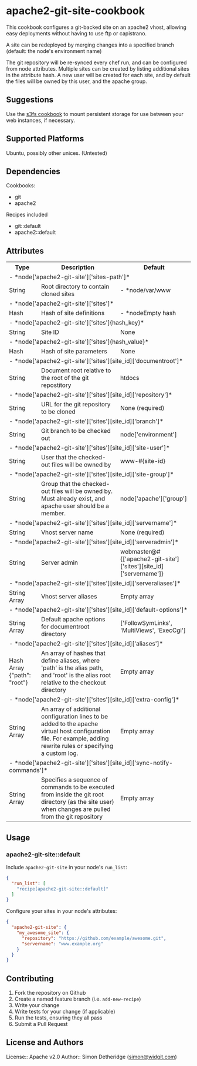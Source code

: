 # apache2-git-site-cookbook

This cookbook configures a git-backed site on an apache2 vhost, allowing easy
deployments without having to use ftp or capistrano.

A site can be redeployed by merging changes into a specified branch (default:
the node's environment name)

The git repository will be re-synced every chef run, and can be configured
from node attributes. Multiple sites can be created by listing additional sites
in the attribute hash. A new user will be created for each site, and by default
the files will be owned by this user, and the apache group.

## Suggestions

Use the [s3fs cookbook](https://supermarket.getchef.com/cookbooks/s3fs) to
mount persistent storage for use between your web instances, if necessary.

## Supported Platforms

Ubuntu, possibly other unices. (Untested)

## Dependencies

Cookbooks:
- git
- apache2

Recipes included
- git::default
- apache2::default

## Attributes

<table>
  <tr>
    <th>Type</th>
    <th>Description</th>
    <th>Default</th>
  </tr>
  <tr>
    <td colspan="3">- *node['apache2-git-site']['sites-path']*</td>
  </tr>
  <tr>
    <td>String</td>
    <td>Root directory to contain cloned sites</td>
    <td colspan="3">- *node/var/www</td>
  </tr>
  <tr>
    <td colspan="3">- *node['apache2-git-site']['sites']*</td>
  </tr>
  <tr>
    <td>Hash</td>
    <td>Hash of site definitions</td>
    <td colspan="3">- *nodeEmpty hash</td>
  </tr>
  <tr>
    <td colspan="3">- *node['apache2-git-site']['sites']{hash_key}*</td>
  </tr>
  <tr>
    <td>String</td>
    <td>Site ID</td>
    <td>None</td>
  </tr>
  <tr>
    <td colspan="3">- *node['apache2-git-site']['sites']{hash_value}*</td>
  </tr>
  <tr>
    <td>Hash</td>
    <td>Hash of site parameters</td>
    <td>None</td>
  </tr>
  <tr>
    <td colspan="3">- *node['apache2-git-site']['sites'][site_id]['documentroot']*</td>
  </tr>
  <tr>
    <td>String</td>
    <td>Document root relative to the root of the git repostitory</td>
    <td>htdocs</td>
  </tr>
  <tr>
    <td colspan="3">- *node['apache2-git-site']['sites'][site_id]['repository']*</td>
  </tr>
  <tr>
    <td>String</td>
    <td>URL for the git repository to be cloned</td>
    <td>None (required)</td>
  </tr>
  <tr>
    <td colspan="3">- *node['apache2-git-site']['sites'][site_id]['branch']*</td>
  </tr>
  <tr>
    <td>String</td>
    <td>Git branch to be checked out</td>
    <td>node['environment']</td>
  </tr>
  <tr>
    <td colspan="3">- *node['apache2-git-site']['sites'][site_id]['site-user']*</td>
  </tr>
  <tr>
    <td>String</td>
    <td>User that the checked-out files will be owned by</td>
    <td>www-#{site-id}</td>
  </tr>
  <tr>
    <td colspan="3">- *node['apache2-git-site']['sites'][site_id]['site-group']*</td>
  </tr>
  <tr>
    <td>String</td>
    <td>Group that the checked-out files will be owned by. Must already exist, and apache user should be a member.</td>
    <td>node['apache']['group']</td>
  </tr>
  <tr>
    <td colspan="3">- *node['apache2-git-site']['sites'][site_id]['servername']*</td>
  </tr>
  <tr>
    <td>String</td>
    <td>Vhost server name</td>
    <td>None (required)</td>
  </tr>
  <tr>
    <td colspan="3">- *node['apache2-git-site']['sites'][site_id]['serveradmin']*</td>
  </tr>
  <tr>
    <td>String</td>
    <td>Server admin</td>
    <td>webmaster@#{['apache2-git-site']['sites'][site_id]['servername']}</td>
  </tr>
  <tr>
    <td colspan="3">- *node['apache2-git-site']['sites'][site_id]['serveraliases']*</td>
  </tr>
  <tr>
    <td>String Array</td>
    <td>Vhost server aliases</td>
    <td>Empty array</td>
  </tr>
  <tr>
    <td colspan="3">- *node['apache2-git-site']['sites'][site_id]['default-options']*</td>
  </tr>
  <tr>
    <td>String Array</td>
    <td>Default apache options for documentroot directory</td>
    <td>['FollowSymLinks', 'MultiViews', 'ExecCgi']</td>
  </tr>
  <tr>
    <td colspan="3">- *node['apache2-git-site']['sites'][site_id]['aliases']*</td>
  </tr>
  <tr>
    <td>Hash Array {"path": "root"}</td>
    <td>An array of hashes that define aliases, where 'path' is the alias path, and 'root' is the alias root relative to the checkout directory</td>
    <td>Empty array</td>
  </tr>
  <tr>
    <td colspan="3">- *node['apache2-git-site']['sites'][site_id]['extra-config']*</td>
  </tr>
  <tr>
    <td>String Array</td>
    <td>An array of additional configuration lines to be added to the apache virtual host configuration file. For example, adding rewrite rules or specifying a custom log.</td>
    <td>Empty array</td>
  </tr>
  <tr>
    <td colspan="3">- *node['apache2-git-site']['sites'][site_id]['sync-notify-commands']*</td>
  </tr>
  <tr>
    <td>String Array</td>
    <td>Specifies a sequence of commands to be executed from inside the git root directory (as the site user) when changes are pulled from the git repository</td>
    <td>Empty array</td>
  </tr>
</table>

## Usage

### apache2-git-site::default

Include `apache2-git-site` in your node's `run_list`:

```json
{
  "run_list": [
    "recipe[apache2-git-site::default]"
  ]
}
```

Configure your sites in your node's attributes:
```json
{
  "apache2-git-site": {
    "my_awesome_site": {
      "repository": "https://github.com/example/awesome.git",
      "servername": "www.example.org"
    }
  }
}
```

## Contributing

1. Fork the repository on Github
2. Create a named feature branch (i.e. `add-new-recipe`)
3. Write your change
4. Write tests for your change (if applicable)
5. Run the tests, ensuring they all pass
6. Submit a Pull Request

## License and Authors

License:: Apache v2.0
Author:: Simon Detheridge (<simon@widgit.com>)
